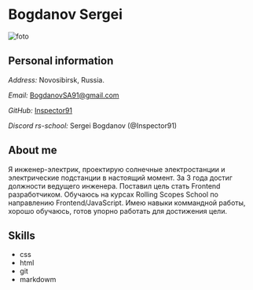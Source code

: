 # Bogdanov Sergei  

![foto](https://i.ibb.co/JFD7jRM/Sergei.jpg)  

## Personal information  

*Address:* Novosibirsk, Russia.  

*Email:* BogdanovSA91@gmail.com  

*GitHub:* [Inspector91](https://github.com/Inspector91)  

*Discord rs-school:* Sergei Bogdanov (@Inspector91)  

## About me  
Я инженер-электрик, проектирую солнечные электростанции и электрические подстанции в настоящий момент. За 3 года достиг должности ведущего инженера. Поставил цель стать Frontend разработчиком. Обучаюсь на курсах Rolling Scopes School по направлению Frontend/JavaScript. Имею навыки коммандной работы, хорошо обучаюсь, готов упорно работать для достижения цели.  
 
## Skills  

+ css
+ html
+ git
+ markdowm